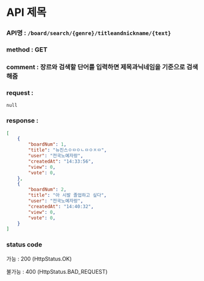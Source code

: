 # API 제목
### API명 : `/board/search/{genre}/titleandnickname/{text}`

### method : GET

### comment : 장르와 검색할 단어를 입력하면 제목과닉네임을 기준으로 검색해줌

### request :
    null

### response :
~~~json
[
    {
        "boardNum": 1,
        "title": "뉴진스ㅇㅁㅇㄴㅁㅇㅈㅁ",
        "user": "전국노예자랑",
        "createdAt": "14:33:56",
        "view": 0,
        "vote": 0,
    },
    {
        "boardNum": 2,
        "title": "아 시발 졸업하고 싶다",
        "user": "전국노예자랑",
        "createdAt": "14:40:32",
        "view": 0,
        "vote": 0,
    }
]
~~~
### status code
가능 : 200 (HttpStatus.OK)

불가능 : 400 (HttpStatus.BAD_REQUEST)